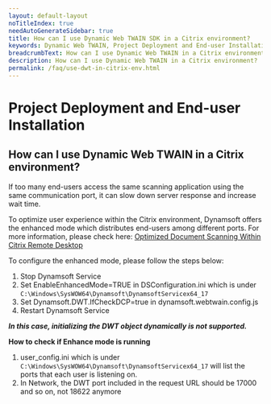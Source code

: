 ```yaml
---
layout: default-layout
noTitleIndex: true
needAutoGenerateSidebar: true
title: How can I use Dynamic Web TWAIN SDK in a Citrix environment?
keywords: Dynamic Web TWAIN, Project Deployment and End-user Installation, citrix
breadcrumbText: How can I use Dynamic Web TWAIN in a Citrix environment?
description: How can I use Dynamic Web TWAIN in a Citrix environment?
permalink: /faq/use-dwt-in-citrix-env.html
---
```


# Project Deployment and End-user Installation

## How can I use Dynamic Web TWAIN in a Citrix environment?

If too many end-users access the same scanning application using the same communication port, it can slow down server response and increase wait time.

To optimize user experience within the Citrix environment, Dynamsoft offers the enhanced mode which distributes end-users among different ports. For more information, please check here: <a href="https://www.dynamsoft.com/blog/insights/document-scanning-within-citrix/" target="_blank">Optimized Document Scanning Within Citrix Remote Desktop</a>

To configure the enhanced mode, please follow the steps below:

1. Stop Dynamsoft Service
2. Set EnableEnhancedMode=TRUE in DSConfiguration.ini which is under `C:\Windows\SysWOW64\Dynamsoft\DynamsoftServicex64_17`
3. Set Dynamsoft.DWT.IfCheckDCP=true in dynamsoft.webtwain.config.js 
4. Restart Dynamsoft Service

***In this case, initializing the DWT object dynamically is not supported.***

<strong>How to check if Enhance mode is running</strong>

1. user_config.ini which is under `C:\Windows\SysWOW64\Dynamsoft\DynamsoftServicex64_17` will list the ports that each user is listening on.
2. In Network, the DWT port included in the request URL should be 17000 and so on, not 18622 anymore
